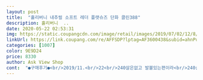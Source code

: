 ```yaml
---
layout: post 
title:  "홀리버니 내추럴 소프트 레더 플랫슈즈 단화 클린388" 
description: 홀리버니  ..
date: 2020-05-22 02:53:31 
img: https://static.coupangcdn.com/image/retail/images/2019/07/02/12/8/fdcb91f6-ac73-4f4d-ba12-be8ba490053e.jpg 
linkUrl: https://link.coupang.com/re/AFFSDP?lptag=AF3600438&subid=ahnPublicAsk&pageKey=221950699&itemId=694920909&vendorItemId=5004768442&traceid=V0-113-041368ecc0d13e37 
categories: [1007] 
color: 9E9D24 
price: 8330 
author: Ask View Shop 
cont:  "●구매후기●<br/>2019/11.<br/>22<br/>240살은없고 발볼있는편이라<br/>240신는데  살은 많지 않은편인데<br/>245  반사이즈업 해서 샀더니<br/>245로 주문<br/>3개째 구매<br/>3컬래 산거 후회 안되어요<br/>감안하고 예쁘니깐 싸니깐 잘신으렵니다<br/>거실서 신고 서있을때와 달리<br/>걸을때 벗겨짐 없고<br/>고무재질 진짜 부드럽고 어디 하나<br/>구매자들도 있겠단 생각이 크게 드네요!<br/>구입하고 겨울이라 신고다니기 좀 그래서<br/>굽놉지않은 발편한 신발 만나서 기분<br/>꼭 한치수크게 주문하세요!^^<br/>너무 기분 좋고 아이 챙기느라 신발 하나 내꺼<br/>너무 좋긴했는데 발앞쪽이 좀 걸으면<br/>너무 편하고 잘맞아요<br/>너무편하고 고무재질이라 방수는 100프로!<br/>늦둥이 키우느라 젊은시절 구두 하나<br/>다행중 다행으로 마치  240 사이즈인듯<br/>다행히 선택잘한거만<br/>들었지만 조금 아픈거 이가격에 만족합니다♡<br/>막상 밖에서 걸어보니 앞부분이 좀<br/>바로 두가지색 질렀는데<br/>발볼이 있는 편이라 후기에 거의다<br/>발볼이 좀 있는편이라 그런가란 생각도<br/>발이 조금 불편함은 느껴졌지만<br/>발편한 구두타입로 가성비 최고지요<br/>배송빠르네요<br/>베리베리 감사 감사해요♡<br/>베이지 바로 재주문 했답니다<br/>불편함없이 착화감 최고네요<br/>블랙이랑 보라 주문했다가<br/>사이즈  기입 잘하셔야 될거같아요<br/>살짝쿵 들었네요<br/>신나네요^^<br/>싼가격에 너무 편하고 데일리 슈즈로<br/>쏠리면서 아픔이 조금씩 오더군요.<br/>.<br/><br/>아주 그만  굿이네요!<br/>아주아주 칭찬합니다♡<br/>안신고 봄되면 신을까 했다가<br/>앞발가락 부분이 좀 아파오더군요ㅠ<br/>애초에 정사이즈로 제작하던지<br/>얇은 양말신고 10분정도?도보에<br/>양말을 신어도 맨발에도 벗겨지지 않았어요<br/>어디 하나 불편한데 없이<br/>어제 단화 폭품 검색하다가<br/>열어서 신는 순간.<br/>.<br/><br/>오늘 저녁에 받고<br/>워신델렐라가 된 기분이더군요<br/>이 신발이 똭후기 도움 받아서<br/>이거 만드신분.<br/>후기써주신분들<br/>이거 편하게 신고 다녔겠다 아쉬운 마음<br/>이걸 한번 신고 가게되었네요<br/>이게 발앞쪽이 걸을때 좀아파오는 단점이ㅠ<br/>이렇게 싸고 좋은 물건 이제라도 알게되어<br/>이정도 가격에 싼티 나지않고<br/>작게 나왔으니 업해서 주문이라던지<br/>잘신을께요<br/>저와 다르게 사이즈 낭패 볼만한<br/>제대로 못사 신는 나에게 큰 기쁨의 선물<br/>제대로 못신고 운동화 하나로 지내다보니<br/>젤리재질로 편하긴 진심 편한데<br/>조금더 빨리 알았더면 여름에 운동화대신<br/>지금 신기에 이제 날이 추워졌지만<br/>쪼여지는 느낌에 아팠답니다ㅠ<br/>착화감.<br/>디자인.<br/>색깔.<br/>착한가격에<br/>참!후기도움 받아 사이즈 업해서 산건라<br/>초겨울쯤에 한두번 신고 외출했었는데<br/>추가후기<br/>크게 주문하라는 글에 혹시나 해서<br/>편한 구두신을일이 생겨서<br/>편한 단화가 늘 필요했는데<br/>후기에 하나같이 더크게 주문하라해서<br/>" 
---
```

